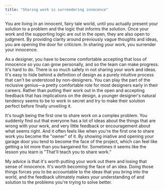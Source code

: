 ```yaml
---
title: "Sharing work is surrendering innocence"
---
```


You are living in an innocent, fairy tale world, until you actually present your solution to a problem and the logic that informs the solution. Once your work and the supporting logic are out in the open, they are also open to judgment. By providing clarity around previously vague thoughts and ideas, you are opening the door for criticism. In sharing your work, you surrender your innocence.

As a designer, you have to become comfortable accepting that loss of innocence so you can grow personally, and so the team can make progress. It's hard to do. There is so much safety in not sharing your work and ideas. It's easy to hide behind a definition of design as a purely intuitive process that can't be understood by non-designers. You can play the part of the reclusive genius—a pretty comfortable role for most designers early in their careers. Rather than putting their work out in the open and accepting feedback that has implications on the design, a younger designer's natural tendency seems to be to work in secret and try to make their solution perfect before finally unveiling it.

It's tough being the first one to share work on a complex problem. You suddenly find out that everyone has a lot of ideas about the things that are wrong with your work, and very little feedback or encouragement about what seems right. And it often feels like when you're the first one to share work you become the "owner" of it. By showing iniative and opening your garage door you tend to become the face of the project, which can feel like getting a lot more than you bargained for. Sometimes it seems like the lesson you learn is "That'll teach you to share work."

My advice is that it's worth putting your work out there and losing that sense of innocence. It's worth becoming the face of an idea. Doing those things forces you to be accountable to the ideas that you bring into the world, and the feedback ultimately makes your understanding of and solution to the problems you're trying to solve better.